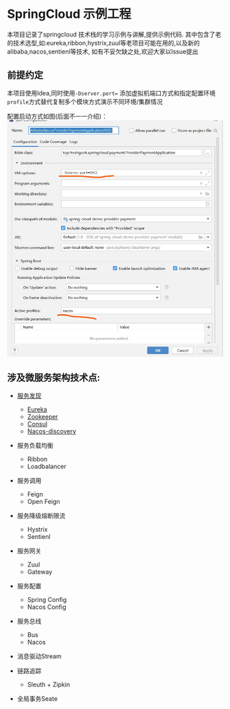 # SpringCloud 示例工程

本项目记录了springcloud 技术栈的学习示例与讲解,提供示例代码.
其中包含了老的技术选型,如:eureka,ribbon,hystrix,zuul等老项目可能在用的,以及新的alibaba,nacos,sentienl等技术,
如有不妥欠缺之处,欢迎大家以Issue提出

## 前提约定
本项目使用Idea,同时使用`-Dserver.port=` 添加虚拟机端口方式和指定配置环境`profile`方式替代复制多个模块方式演示不同环境/集群情况

配置启动方式如图(后面不一一介绍)：
![配置启动方式](../img/configure.jpg)


## 涉及微服务架构技术点:

- [服务发现](service-discovery.md)
    - [Eureka](service-discovery-eureka.md)
    - [Zookeeper](service-discovery-zookeeper.md)
    - [Consul](service-discovery-consul.md)
    - [Nacos-discovery](service-discovery-nacos.md)
- 服务负载均衡
    - Ribbon 
    - Loadbalancer
- 服务调用
    - Feign
    - Open Feign
- 服务降级熔断限流
    - Hystrix
    - Sentienl
- 服务网关
    - Zuul
    - Gateway
- 服务配置
    - Spring Config
    - Nacos Config

- 服务总线
    - Bus
    - Nacos
    
- 消息驱动Stream

- 链路追踪
    - Sleuth + Zipkin

- 全局事务Seate

        






